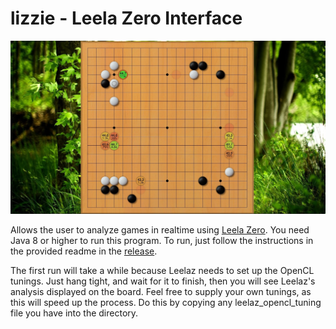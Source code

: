 # lizzie - Leela Zero Interface
![screenshot](/screen.jpg?raw=true)

Allows the user to analyze games in realtime using [Leela Zero](https://github.com/gcp/leela-zero). You need Java 8 or higher to run this program. To run, just follow the instructions in the provided readme in the [release](https://github.com/featurecat/lizzie/releases/tag/0.3).

The first run will take a while because Leelaz needs to set up the OpenCL tunings. Just hang tight, and wait for it to finish, then you will see Leelaz's analysis displayed on the board. Feel free to supply your own tunings, as this will speed up the process. Do this by copying any leelaz_opencl_tuning file you have into the directory.
